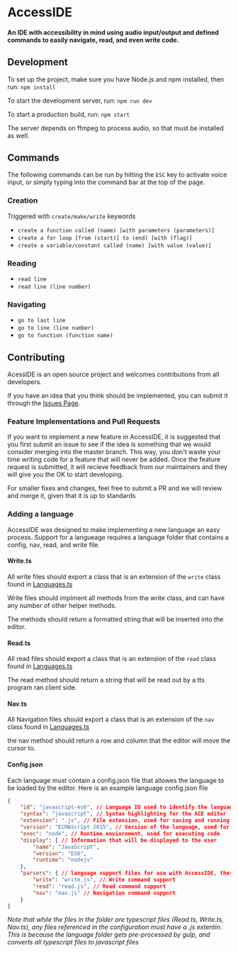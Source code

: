 # AccessIDE
#### An IDE with accessibility in mind using audio input/output and defined commands to easily navigate, read, and even write code.

## Development
To set up the project, make sure you have Node.js and npm installed, then run: `npm install`

To start the development server, run: `npm run dev`

To start a production build, run: `npm start`

The server depends on ffmpeg to process audio, so that must be installed as well.

## Commands
The following commands can be run by hitting the `ESC` key to activate voice input, or simply typing into the command bar at the top of the page.

### Creation
Triggered with `create/make/write` keywords
- `create a function called (name) [with parameters (parameters)]`
- `create a for loop [from (start)] to (end) [with (flag)]`
- `create a variable/constant called (name) [with value (value)]`

### Reading
- `read line`
- `read line (line number)`

### Navigating
- `go to last line`
- `go to line (line number)`
- `go to function (function name)`

## Contributing

AcessIDE is an open source project and welcomes contributions from all developers.

If you have an idea that you think should be implemented, you can submit it through the [Issues Page](https://github.com/navidmx/AccessIDE/issues). 

### Feature Implementations and Pull Requests 

If you want to implement a new feature in AccessIDE, it is suggested that you first submit an issue to see if the idea is something that we would consider merging into the master branch. This way, you don't waste your time writing code for a feature that will never be added. Once the feature request is submitted, it will recieve feedback from our maintainers and they will give you the OK to start developing. 

For smaller fixes and changes, feel free to submit a PR and we will review and merge it, given that it is up to standards

### Adding a language

AccessIDE was designed to make implementing a new language an easy process. Support for a langueage requires a language folder that contains a config, nav, read, and write file.

#### Write.ts

All write files should export a class that is an extension of the `write` class found in [Languages.ts](https://github.com/navidmx/AccessIDE/blob/master/server/src/languages/language.ts)

Write files should implment all methods from the write class, and can have any number of other helper methods.

The methods should return a formatted string that will be inserted into the editor.

#### Read.ts

All read files should export a class that is an extension of the `read` class found in [Languages.ts](https://github.com/navidmx/AccessIDE/blob/master/server/src/languages/language.ts)

The read method should return a string that will be read out by a tts program ran client side.

#### Nav.ts

All Navigation files should export a class that is an extension of the `nav` class found in [Languages.ts](https://github.com/navidmx/AccessIDE/blob/master/server/src/languages/language.ts)

the nav method should return a row and column that the editor will move the cursor to. 

#### Config.json

Each language must contain a config.json file that allowes the language to be loaded by the editor. Here is an example language config.json file 
```json
{
    "id": "javascript-es6", // Language ID used to identify the language
    "syntax": "javascript", // Syntax highlighting for the ACE editor
    "extension": ".js", // File extension, used for saving and running the code 
    "version": "ECMAScript 2015", // Version of the language, used for client side informtation
    "exec": "node", // Runtime enviornment, used for executing code
    "display": { // Information that will be displayed to the user
        "name": "JavaScript",
        "version": "ES6",
        "runtime": "nodejs"
    },
    "parsers": { // language support files for use with AccessIDE, these should be files in the same directory as the config file
        "write": "write.js", // Write command support
        "read": "read.js", // Read command support
        "nav": "nav.js" // Navigation command support
    }
}
```

*Note that while the files in the folder are typescript files (Read.ts, Write.ts, Nav.ts), any files referenced in the configuration must have a .js extentin. This is because the language folder gets pre-processed by gulp, and converts all typescript files to javascript files*
